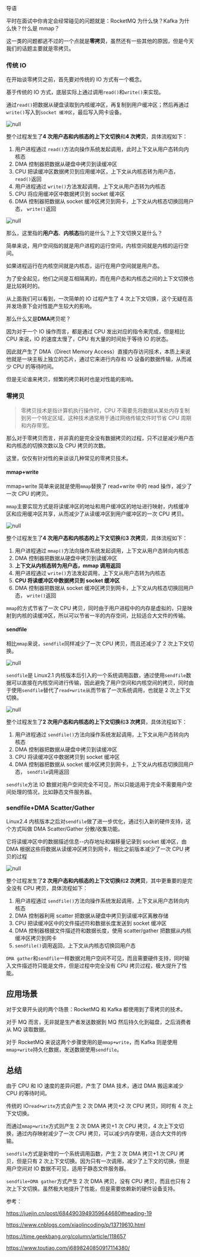 导语

平时在面试中你肯定会经常碰见的问题就是：RocketMQ 为什么快？Kafka 为什么快？什么是 mmap？

这一类的问题都逃不过的一个点就是**零拷贝**，虽然还有一些其他的原因，但是今天我们的话题主要就是零拷贝。

### 传统 IO

在开始谈零拷贝之前，首先要对传统的 IO 方式有一个概念。



基于传统的 IO 方式，底层实际上通过调用`read()`和`write()`来实现。



通过`read()`把数据从硬盘读取到内核缓冲区，再复制到用户缓冲区；然后再通过`write()`写入到`socket 缓冲区`，最后写入网卡设备。

![null](mmap.assets/858ea1b3ceb2dc6a66381e22f1d4c2cf.jpeg)

整个过程发生了**4 次用户态和内核态的上下文切换**和**4 次拷贝**，具体流程如下：

1. 用户进程通过 `read()`方法向操作系统发起调用，此时上下文从用户态转向内核态
2. DMA 控制器把数据从硬盘中拷贝到读缓冲区
3. CPU 把读缓冲区数据拷贝到应用缓冲区，上下文从内核态转为用户态， `read()`返回
4. 用户进程通过 `write()`方法发起调用，上下文从用户态转为内核态
5. CPU 将应用缓冲区中数据拷贝到 socket 缓冲区
6. DMA 控制器把数据从 socket 缓冲区拷贝到网卡，上下文从内核态切换回用户态， `write()`返回

![null](mmap.assets/26b3bf508b22574a8fd2687f46c1685f.jpeg)

那么，这里指的**用户态**、**内核态**指的是什么？上下文切换又是什么？

简单来说，用户空间指的就是用户进程的运行空间，内核空间就是内核的运行空间。

如果进程运行在内核空间就是内核态，运行在用户空间就是用户态。

为了安全起见，他们之间是互相隔离的，而在用户态和内核态之间的上下文切换也是比较耗时的。

从上面我们可以看到，一次简单的 IO 过程产生了 4 次上下文切换，这个无疑在高并发场景下会对性能产生较大的影响。



那么什么又是**DMA**拷贝呢？

因为对于一个 IO 操作而言，都是通过 CPU 发出对应的指令来完成，但是相比 CPU 来说，IO 的速度太慢了，CPU 有大量的时间处于等待 IO 的状态。

因此就产生了 DMA（Direct Memory Access）直接内存访问技术，本质上来说他就是一块主板上独立的芯片，通过它来进行内存和 IO 设备的数据传输，从而减少 CPU 的等待时间。

但是无论谁来拷贝，频繁的拷贝耗时也是对性能的影响。

### 零拷贝

> 零拷贝技术是指计算机执行操作时，CPU 不需要先将数据从某处内存复制到另一个特定区域，这种技术通常用于通过网络传输文件时节省 CPU 周期和内存带宽。

那么对于零拷贝而言，并非真的是完全没有数据拷贝的过程，只不过是减少用户态和内核态的切换次数以及 CPU 拷贝的次数。

这里，仅仅有针对性的来谈谈几种常见的零拷贝技术。

#### mmap+write

mmap+write 简单来说就是使用`mmap`替换了 read+write 中的 read 操作，减少了一次 CPU 的拷贝。

`mmap`主要实现方式是将读缓冲区的地址和用户缓冲区的地址进行映射，内核缓冲区和应用缓冲区共享，从而减少了从读缓冲区到用户缓冲区的一次 CPU 拷贝。

![null](mmap.assets/245117ff9a9b771ae820083c5362d45d.jpeg)

整个过程发生了**4 次用户态和内核态的上下文切换**和**3 次拷贝**，具体流程如下：

1. 用户进程通过 `mmap()`方法向操作系统发起调用，上下文从用户态转向内核态
2. DMA 控制器把数据从硬盘中拷贝到读缓冲区
3. **上下文从内核态转为用户态，mmap 调用返回**
4. 用户进程通过 `write()`方法发起调用，上下文从用户态转为内核态
5. **CPU 将读缓冲区中数据拷贝到 socket 缓冲区**
6. DMA 控制器把数据从 socket 缓冲区拷贝到网卡，上下文从内核态切换回用户态， `write()`返回

`mmap`的方式节省了一次 CPU 拷贝，同时由于用户进程中的内存是虚拟的，只是映射到内核的读缓冲区，所以可以节省一半的内存空间，比较适合大文件的传输。



#### sendfile

相比`mmap`来说，`sendfile`同样减少了一次 CPU 拷贝，而且还减少了 2 次上下文切换。

![null](mmap.assets/155244ff93937d41ab160560a961dc10.jpeg)

`sendfile`是 Linux2.1 内核版本后引入的一个系统调用函数，通过使用`sendfile`数据可以直接在内核空间进行传输，因此避免了用户空间和内核空间的拷贝，同时由于使用`sendfile`替代了`read+write`从而节省了一次系统调用，也就是 2 次上下文切换。

![null](mmap.assets/5a7ba4ebd211151c686a4c587189248a.jpeg)

整个过程发生了**2 次用户态和内核态的上下文切换**和**3 次拷贝**，具体流程如下：

1. 用户进程通过 `sendfile()`方法向操作系统发起调用，上下文从用户态转向内核态
2. DMA 控制器把数据从硬盘中拷贝到读缓冲区
3. CPU 将读缓冲区中数据拷贝到 socket 缓冲区
4. DMA 控制器把数据从 socket 缓冲区拷贝到网卡，上下文从内核态切换回用户态， `sendfile`调用返回

`sendfile`方法 IO 数据对用户空间完全不可见，所以只能适用于完全不需要用户空间处理的情况，比如静态文件服务器。



### **sendfile+DMA Scatter/Gather**



Linux2.4 内核版本之后对`sendfile`做了进一步优化，通过引入新的硬件支持，这个方式叫做 DMA Scatter/Gather 分散/收集功能。



它将读缓冲区中的数据描述信息--内存地址和偏移量记录到 socket 缓冲区，由 DMA 根据这些将数据从读缓冲区拷贝到网卡，相比之前版本减少了一次 CPU 拷贝的过程

![null](mmap.assets/959e3b080d0582081c5f6d24563a290f.jpeg)

整个过程发生了**2 次用户态和内核态的上下文切换**和**2 次拷贝**，其中更重要的是完全没有 CPU 拷贝，具体流程如下：

1. 用户进程通过 `sendfile()`方法向操作系统发起调用，上下文从用户态转向内核态
2. DMA 控制器利用 scatter 把数据从硬盘中拷贝到读缓冲区离散存储
3. CPU 把读缓冲区中的文件描述符和数据长度发送到 socket 缓冲区
4. DMA 控制器根据文件描述符和数据长度，使用 scatter/gather 把数据从内核缓冲区拷贝到网卡
5. `sendfile()`调用返回，上下文从内核态切换回用户态

`DMA gather`和`sendfile`一样数据对用户空间不可见，而且需要硬件支持，同时输入文件描述符只能是文件，但是过程中完全没有 CPU 拷贝过程，极大提升了性能。



## 应用场景

对于文章开头说的两个场景：RocketMQ 和 Kafka 都使用到了零拷贝的技术。



对于 MQ 而言，无非就是生产者发送数据到 MQ 然后持久化到磁盘，之后消费者从 MQ 读取数据。



对于 RocketMQ 来说这两个步骤使用的是`mmap+write`，而 Kafka 则是使用`mmap+write`持久化数据，发送数据使用`sendfile`。

## 总结

由于 CPU 和 IO 速度的差异问题，产生了 DMA 技术，通过 DMA 搬运来减少 CPU 的等待时间。



传统的 IO`read+write`方式会产生 2 次 DMA 拷贝+2 次 CPU 拷贝，同时有 4 次上下文切换。



而通过`mmap+write`方式则产生 2 次 DMA 拷贝+1 次 CPU 拷贝，4 次上下文切换，通过内存映射减少了一次 CPU 拷贝，可以减少内存使用，适合大文件的传输。



`sendfile`方式是新增的一个系统调用函数，产生 2 次 DMA 拷贝+1 次 CPU 拷贝，但是只有 2 次上下文切换。因为只有一次调用，减少了上下文的切换，但是用户空间对 IO 数据不可见，适用于静态文件服务器。



`sendfile+DMA gather`方式产生 2 次 DMA 拷贝，没有 CPU 拷贝，而且也只有 2 次上下文切换。虽然极大地提升了性能，但是需要依赖新的硬件设备支持。



参考：

https://juejin.cn/post/6844903949359644680#heading-19

https://www.cnblogs.com/xiaolincoding/p/13719610.html

https://time.geekbang.org/column/article/118657

https://www.toutiao.com/i6898240850917114380/